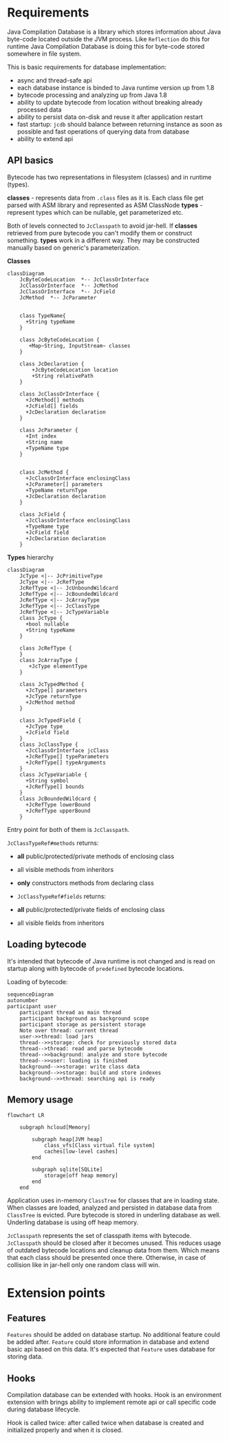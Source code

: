 # Requirements

Java Compilation Database is a library which stores information about Java byte-code located outside the JVM process. Like `Reflection` do this for runtime Java Compilation Database is doing this for byte-code stored somewhere in file system.

This is basic requirements for database implementation: 

* async and thread-safe api
* each database instance is binded to Java runtime version up from 1.8 
* bytecode processing and analyzing up from Java 1.8
* ability to update bytecode from location without breaking already processed data
* ability to persist data on-disk and reuse it after application restart
* fast startup: `jcdb` should balance between returning instance as soon as possible and fast operations of querying data from database
* ability to extend api

## API basics

Bytecode has two representations in filesystem (classes) and in runtime (types).

**classes** - represents data from `.class` files as it is. Each class file get parsed with ASM library and represented as ASM ClassNode
**types** - represent types which can be nullable, get parameterized etc.

Both of levels connected to `JcClasspath` to avoid jar-hell. If **classes** retrieved from pure bytecode you can't modify them or construct something. **types** work in a different way. They may be constructed manually based on generic's parameterization.   

**Classes**
```mermaid
classDiagram
    JcByteCodeLocation  *-- JcClassOrInterface
    JcClassOrInterface  *-- JcMethod
    JcClassOrInterface  *-- JcField
    JcMethod  *-- JcParameter
    
    
    class TypeName{
      +String typeName
    }

    class JcByteCodeLocation {
       +Map~String, InputStream~ classes 
    }

    class JcDeclaration {
        +JcByteCodeLocation location
        +String relativePath 
    }

    class JcClassOrInterface {
      +JcMethod[] methods
      +JcField[] fields
      +JcDeclaration declaration
    }

    class JcParameter {
      +Int index
      +String name
      +TypeName type
    }


    class JcMethod {
      +JcClassOrInterface enclosingClass
      +JcParameter[] parameters
      +TypeName returnType
      +JcDeclaration declaration
    }

    class JcField {
      +JcClassOrInterface enclosingClass
      +TypeName type
      +JcField field
      +JcDeclaration declaration
    }
``` 

**Types** hierarchy
```mermaid
classDiagram
    JcType <|-- JcPrimitiveType
    JcType <|-- JcRefType
    JcRefType <|-- JcUnboundWildcard
    JcRefType <|-- JcBoundedWildcard
    JcRefType <|-- JcArrayType
    JcRefType <|-- JcClassType
    JcRefType <|-- JcTypeVariable
    class JcType {
      +bool nullable
      +String typeName
    }

    class JcRefType {
    }
    class JcArrayType {
       +JcType elementType
    }

    class JcTypedMethod {
      +JcType[] parameters
      +JcType returnType
      +JcMethod method
    }

    class JcTypedField {
      +JcType type
      +JcField field
    }
    class JcClassType {
      +JcClassOrInterface jcClass
      +JcRefType[] typeParameters
      +JcRefType[] typeArguments
    }
    class JcTypeVariable {
      +String symbol
      +JcRefType[] bounds
    }
    class JcBoundedWildcard {
      +JcRefType lowerBound
      +JcRefType upperBound
    }
``` 

Entry point for both of them is `JcClasspath`.

`JcClassTypeRef#methods` returns: 
- **all** public/protected/private methods of enclosing class 
- all visible methods from inheritors
- **only** constructors methods from declaring class 

- `JcClassTypeRef#fields` returns: 
- **all** public/protected/private fields of enclosing class 
- all visible fields from inheritors


## Loading bytecode

It's intended that bytecode of Java runtime is not changed and is read on startup along with bytecode of `predefined` bytecode locations.

Loading of bytecode:

```mermaid
sequenceDiagram
autonumber
participant user
    participant thread as main thread
    participant background as background scope
    participant storage as persistent storage
    Note over thread: current thread
    user->>thread: load jars
    thread-->>storage: check for previously stored data
    thread-->thread: read and parse bytecode
    thread-->>background: analyze and store bytecode
    thread-->>user: loading is finished
    background-->>storage: write class data
    background-->>storage: build and store indexes
    background-->>thread: searching api is ready
```

## Memory usage

```mermaid
flowchart LR

    subgraph hcloud[Memory]

        subgraph heap[JVM heap]
            class_vfs[Class virtual file system]
            caches[low-level cashes]
        end

        subgraph sqlite[SQLite]
            storage[off heap memory]
        end
    end
```

Application uses in-memory `ClassTree` for classes that are in loading state. When classes are loaded, analyzed and persisted in database data from `ClassTree` is evicted. 
Pure bytecode is stored in underling database as well. Underling database is using off heap memory.

`JcClasspath` represents the set of classpath items with bytecode. `JcClasspath` should be closed after it becomes unused. This reduces usage of outdated bytecode locations and cleanup data from them. Which means that each class should be presented once there. Otherwise, in case of collision like in jar-hell only one random class will win.

# Extension points

## Features

`Features` should be added on database startup. No additional feature could be added after. `Feature` could store information in database and extend basic api based on this data. It's expected that `Feature` uses database for storing data.


## Hooks

Compilation database can be extended with hooks. Hook is an environment extension with brings ability to implement remote api or call specific code during database lifecycle. 

Hook is called twice: after called twice when database is created and initialized properly and when it is closed.
